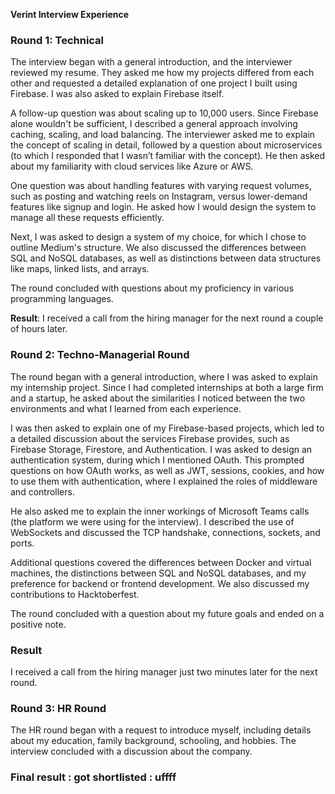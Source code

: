 **Verint Interview Experience**


### Round 1: Technical
The interview began with a general introduction, and the interviewer reviewed my resume. They asked me how my projects differed from each other and requested a detailed explanation of one project I built using Firebase. I was also asked to explain Firebase itself.

A follow-up question was about scaling up to 10,000 users. Since Firebase alone wouldn't be sufficient, I described a general approach involving caching, scaling, and load balancing. The interviewer asked me to explain the concept of scaling in detail, followed by a question about microservices (to which I responded that I wasn’t familiar with the concept). He then asked about my familiarity with cloud services like Azure or AWS.

One question was about handling features with varying request volumes, such as posting and watching reels on Instagram, versus lower-demand features like signup and login. He asked how I would design the system to manage all these requests efficiently.

Next, I was asked to design a system of my choice, for which I chose to outline Medium's structure. We also discussed the differences between SQL and NoSQL databases, as well as distinctions between data structures like maps, linked lists, and arrays.

The round concluded with questions about my proficiency in various programming languages.

**Result**: I received a call from the hiring manager for the next round a couple of hours later.



### Round 2: Techno-Managerial Round
The round began with a general introduction, where I was asked to explain my internship project. Since I had completed internships at both a large firm and a startup, he asked about the similarities I noticed between the two environments and what I learned from each experience.

I was then asked to explain one of my Firebase-based projects, which led to a detailed discussion about the services Firebase provides, such as Firebase Storage, Firestore, and Authentication. I was asked to design an authentication system, during which I mentioned OAuth. This prompted questions on how OAuth works, as well as JWT, sessions, cookies, and how to use them with authentication, where I explained the roles of middleware and controllers.

He also asked me to explain the inner workings of Microsoft Teams calls (the platform we were using for the interview). I described the use of WebSockets and discussed the TCP handshake, connections, sockets, and ports.

Additional questions covered the differences between Docker and virtual machines, the distinctions between SQL and NoSQL databases, and my preference for backend or frontend development. We also discussed my contributions to Hacktoberfest.

The round concluded with a question about my future goals and ended on a positive note.

### Result
I received a call from the hiring manager just two minutes later for the next round.



### Round 3: HR Round
The HR round began with a request to introduce myself, including details about my education, family background, schooling, and hobbies. The interview concluded with a discussion about the company.


### Final result : got shortlisted : uffff 
